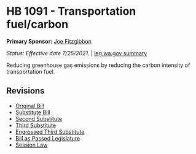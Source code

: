 # HB 1091 - Transportation fuel/carbon
**Primary Sponsor:** [Joe Fitzgibbon](/person/leg/joe.fitzgibbon.md)

*Status: Effective date 7/25/2021.* | [leg.wa.gov summary](https://app.leg.wa.gov/billsummary?BillNumber=1091&Year=2021)

Reducing greenhouse gas emissions by reducing the carbon intensity of transportation fuel.

## Revisions
* [Original Bill](1/)
* [Substitute Bill](S/)
* [Second Substitute](S2/)
* [Third Substitute](S3/)
* [Engrossed Third Substitute](S3.E/)
* [Bill as Passed Legislature](S3.PL/)
* [Session Law](S3.SL/)